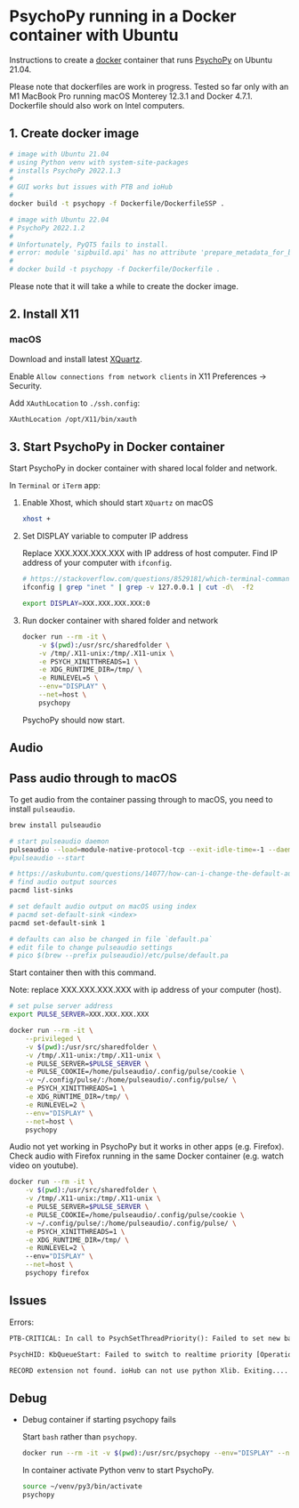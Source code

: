 # PsychoPy running in a Docker container with Ubuntu

Instructions to create a [docker](https://www.docker.com) container that runs [PsychoPy](https://www.psychopy.org) on Ubuntu 21.04.

Please note that dockerfiles are work in progress. Tested so far only with an M1 MacBook Pro running macOS Monterey 12.3.1 and Docker 4.7.1. Dockerfile should also work on Intel computers.

## 1. Create docker image

```bash
# image with Ubuntu 21.04
# using Python venv with system-site-packages
# installs PsychoPy 2022.1.3
#
# GUI works but issues with PTB and ioHub
#
docker build -t psychopy -f Dockerfile/DockerfileSSP .

# image with Ubuntu 22.04
# PsychoPy 2022.1.2
#
# Unfortunately, PyQT5 fails to install.
# error: module 'sipbuild.api' has no attribute 'prepare_metadata_for_build_wheel'
#
# docker build -t psychopy -f Dockerfile/Dockerfile .
```

Please note that it will take a while to create the docker image.

## 2. Install X11

### macOS

Download and install latest [XQuartz](https://www.xquartz.org).

Enable `Allow connections from network clients` in X11 Preferences -> Security.

Add `XAuthLocation` to `./ssh.config`:

```txt
XAuthLocation /opt/X11/bin/xauth
```

## 3. Start PsychoPy in Docker container

Start PsychoPy in docker container with shared local folder and network.

In `Terminal` or `iTerm` app:

1. Enable Xhost, which should start `XQuartz` on macOS

    ```sh
    xhost +
    ```

2. Set DISPLAY variable to computer IP address

    Replace XXX.XXX.XXX.XXX with IP address of host computer. Find IP address of your computer with `ifconfig`.

    ```sh
    # https://stackoverflow.com/questions/8529181/which-terminal-command-to-get-just-ip-address-and-nothing-else
    ifconfig | grep "inet " | grep -v 127.0.0.1 | cut -d\  -f2

    export DISPLAY=XXX.XXX.XXX.XXX:0
    ```

3. Run docker container with shared folder and network

    ```sh
    docker run --rm -it \
        -v $(pwd):/usr/src/sharedfolder \
        -v /tmp/.X11-unix:/tmp/.X11-unix \
        -e PSYCH_XINITTHREADS=1 \
        -e XDG_RUNTIME_DIR=/tmp/ \
        -e RUNLEVEL=5 \
        --env="DISPLAY" \
        --net=host \
        psychopy
    ```

    PsychoPy should now start.

## Audio

## Pass audio through to macOS

To get audio from the container passing through to macOS, you need to install `pulseaudio`.

```sh
brew install pulseaudio

# start pulseaudio daemon
pulseaudio --load=module-native-protocol-tcp --exit-idle-time=-1 --daemon
#pulseaudio --start

# https://askubuntu.com/questions/14077/how-can-i-change-the-default-audio-device-from-command-line
# find audio output sources
pacmd list-sinks

# set default audio output on macOS using index
# pacmd set-default-sink <index>
pacmd set-default-sink 1

# defaults can also be changed in file `default.pa` 
# edit file to change pulseaudio settings
# pico $(brew --prefix pulseaudio)/etc/pulse/default.pa
```

Start container then with this command.

Note: replace XXX.XXX.XXX.XXX with ip address of your computer (host).

```sh
# set pulse server address
export PULSE_SERVER=XXX.XXX.XXX.XXX

docker run --rm -it \
    --privileged \
    -v $(pwd):/usr/src/sharedfolder \
    -v /tmp/.X11-unix:/tmp/.X11-unix \
    -e PULSE_SERVER=$PULSE_SERVER \
    -e PULSE_COOKIE=/home/pulseaudio/.config/pulse/cookie \
    -v ~/.config/pulse/:/home/pulseaudio/.config/pulse/ \
    -e PSYCH_XINITTHREADS=1 \
    -e XDG_RUNTIME_DIR=/tmp/ \
    -e RUNLEVEL=2 \
    --env="DISPLAY" \
    --net=host \
    psychopy
```

Audio not yet working in PsychoPy but it works in other apps (e.g. Firefox). Check audio with Firefox running in the same Docker container (e.g. watch video on youtube).

```sh
docker run --rm -it \
    -v $(pwd):/usr/src/sharedfolder \
    -v /tmp/.X11-unix:/tmp/.X11-unix \
    -e PULSE_SERVER=$PULSE_SERVER \
    -e PULSE_COOKIE=/home/pulseaudio/.config/pulse/cookie \
    -v ~/.config/pulse/:/home/pulseaudio/.config/pulse/ \
    -e PSYCH_XINITTHREADS=1 \
    -e XDG_RUNTIME_DIR=/tmp/ \
    -e RUNLEVEL=2 \    
    --env="DISPLAY" \
    --net=host \
    psychopy firefox
```

## Issues

Errors:

```txt
PTB-CRITICAL: In call to PsychSetThreadPriority(): Failed to set new basePriority 2, tweakPriority 1, effective 1 [REALTIME] for thread (nil) provided!

PsychHID: KbQueueStart: Failed to switch to realtime priority [Operation not permitted].

RECORD extension not found. ioHub can not use python Xlib. Exiting....
```

## Debug

- Debug container if starting psychopy fails

    Start `bash` rather than `psychopy`.

    ```sh
    docker run --rm -it -v $(pwd):/usr/src/psychopy --env="DISPLAY" --net=host psychopy bash
    ```

    In container activate Python venv to start PsychoPy.

    ```sh
    source ~/venv/py3/bin/activate
    psychopy
    ```

